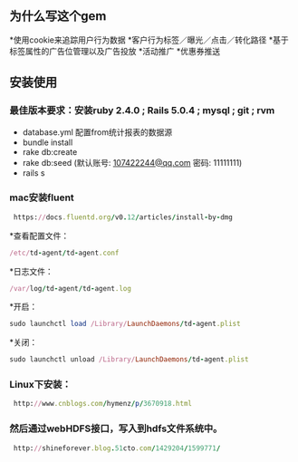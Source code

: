 ## 为什么写这个gem
  *使用cookie来追踪用户行为数据
  *客户行为标签／曝光／点击／转化路径
  *基于标签属性的广告位管理以及广告投放
  *活动推广
  *优惠券推送

## 安装使用
 ### 最佳版本要求：安装ruby 2.4.0 ; Rails 5.0.4 ; mysql ; git ; rvm
   * database.yml 配置from统计报表的数据源
   * bundle install
   * rake db:create
   * rake db:seed (默认账号: 107422244@qq.com 密码: 11111111)
   * rails s

 ### mac安装fluent
 ```ruby
  https://docs.fluentd.org/v0.12/articles/install-by-dmg
 ```
  *查看配置文件：
  ```ruby
  /etc/td-agent/td-agent.conf
  ```
  *日志文件：
  ```ruby
  /var/log/td-agent/td-agent.log
  ```
  *开启：
  ```ruby
  sudo launchctl load /Library/LaunchDaemons/td-agent.plist
  ```
  *关闭：
  ```ruby
  sudo launchctl unload /Library/LaunchDaemons/td-agent.plist
  ```
 ### Linux下安装：
 ```ruby
  http://www.cnblogs.com/hymenz/p/3670918.html
 ```

 ### 然后通过webHDFS接口，写入到hdfs文件系统中。
 ```ruby
  http://shineforever.blog.51cto.com/1429204/1599771/ 
 ```


